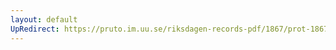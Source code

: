 ```yaml
---
layout: default
UpRedirect: https://pruto.im.uu.se/riksdagen-records-pdf/1867/prot-1867--fk--513/prot-1867--fk--513_001.pdf
---
```

